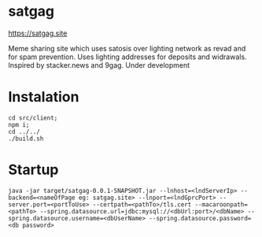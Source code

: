 # satgag

https://satgag.site

Meme sharing site which uses satosis over lighting network as revad and for spam prevention. Uses lighting addresses for deposits and widrawals. Inspired by stacker.news and 9gag. Under development 

# Instalation

```
cd src/client; 
npm i;
cd ../../
./build.sh
```

# Startup

```
java -jar target/satgag-0.0.1-SNAPSHOT.jar --lnhost=<lndServerIp> --backend=<nameOfPage eg: satgag.site> --lnport=<lndGprcPort> --server.port=<portToUse> --certpath=<pathTo>/tls.cert --macaroonpath=<pathTo> --spring.datasource.url=jdbc:mysql://<dbUrl:port>/<dbName> --spring.datasource.username=<dbUserName> --spring.datasource.password=<db password>
```
